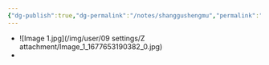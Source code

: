 ```yaml
---
{"dg-publish":true,"dg-permalink":"/notes/shanggushengmu","permalink":"/notes/shanggushengmu/","created":"2024-11-30T20:45:15.358+08:00","updated":"2025-03-02T19:57:19.826+08:00"}
---
```


- ![Image 1.jpg](/img/user/09 settings/Z attachment/Image_1_1677653190382_0.jpg)
-